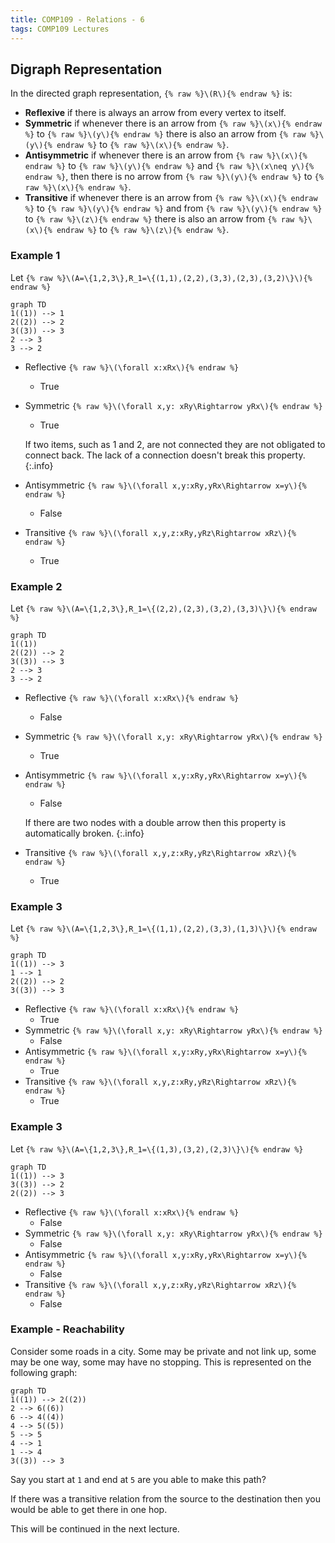 ```yaml
---
title: COMP109 - Relations - 6
tags: COMP109 Lectures
---
```

## Digraph Representation
In the directed graph representation, `{% raw %}\(R\){% endraw %}` is:

* **Reflexive** if there is always an arrow from every vertex to itself.
* **Symmetric** if whenever there is an arrow from `{% raw %}\(x\){% endraw %}` to `{% raw %}\(y\){% endraw %}` there is also an arrow from `{% raw %}\(y\){% endraw %}` to `{% raw %}\(x\){% endraw %}`.
* **Antisymmetric** if  whenever there is an arrow from `{% raw %}\(x\){% endraw %}` to `{% raw %}\(y\){% endraw %}` and `{% raw %}\(x\neq y\){% endraw %}`, then there is no arrow from `{% raw %}\(y\){% endraw %}` to `{% raw %}\(x\){% endraw %}`.
* **Transitive** if whenever there is an arrow from `{% raw %}\(x\){% endraw %}` to `{% raw %}\(y\){% endraw %}` and from `{% raw %}\(y\){% endraw %}` to `{% raw %}\(z\){% endraw %}` there is also an arrow from `{% raw %}\(x\){% endraw %}` to `{% raw %}\(z\){% endraw %}`.

### Example 1
Let `{% raw %}\(A=\{1,2,3\},R_1=\{(1,1),(2,2),(3,3),(2,3),(3,2)\}\){% endraw %}`

```mermaid
graph TD
1((1)) --> 1
2((2)) --> 2
3((3)) --> 3
2 --> 3
3 --> 2
```

* Reflective `{% raw %}\(\forall x:xRx\){% endraw %}`
	* True
* Symmetric `{% raw %}\(\forall x,y: xRy\Rightarrow yRx\){% endraw %}`
	* True
		
	If two items, such as 1 and 2, are not connected they are not obligated to connect back. The lack of a connection doesn't break this property.
	{:.info}
* Antisymmetric `{% raw %}\(\forall x,y:xRy,yRx\Rightarrow x=y\){% endraw %}`
	* False
* Transitive `{% raw %}\(\forall x,y,z:xRy,yRz\Rightarrow xRz\){% endraw %}`
	* True

### Example 2
Let `{% raw %}\(A=\{1,2,3\},R_1=\{(2,2),(2,3),(3,2),(3,3)\}\){% endraw %}`

```mermaid
graph TD
1((1))
2((2)) --> 2
3((3)) --> 3
2 --> 3
3 --> 2
```

* Reflective `{% raw %}\(\forall x:xRx\){% endraw %}`
	* False
* Symmetric `{% raw %}\(\forall x,y: xRy\Rightarrow yRx\){% endraw %}`
	* True
* Antisymmetric `{% raw %}\(\forall x,y:xRy,yRx\Rightarrow x=y\){% endraw %}`
	* False
	
	If there are two nodes with a double arrow then this property is automatically broken.
	{:.info}
* Transitive `{% raw %}\(\forall x,y,z:xRy,yRz\Rightarrow xRz\){% endraw %}`
	* True
	
### Example 3
Let `{% raw %}\(A=\{1,2,3\},R_1=\{(1,1),(2,2),(3,3),(1,3)\}\){% endraw %}`

```mermaid
graph TD
1((1)) --> 3
1 --> 1
2((2)) --> 2
3((3)) --> 3
```

* Reflective `{% raw %}\(\forall x:xRx\){% endraw %}`
	* True
* Symmetric `{% raw %}\(\forall x,y: xRy\Rightarrow yRx\){% endraw %}`
	* False
* Antisymmetric `{% raw %}\(\forall x,y:xRy,yRx\Rightarrow x=y\){% endraw %}`
	* True
* Transitive `{% raw %}\(\forall x,y,z:xRy,yRz\Rightarrow xRz\){% endraw %}`
	* True
	
### Example 3
Let `{% raw %}\(A=\{1,2,3\},R_1=\{(1,3),(3,2),(2,3)\}\){% endraw %}`

```mermaid
graph TD
1((1)) --> 3
3((3)) --> 2
2((2)) --> 3
```

* Reflective `{% raw %}\(\forall x:xRx\){% endraw %}`
	* False
* Symmetric `{% raw %}\(\forall x,y: xRy\Rightarrow yRx\){% endraw %}`
	* False
* Antisymmetric `{% raw %}\(\forall x,y:xRy,yRx\Rightarrow x=y\){% endraw %}`
	* False
* Transitive `{% raw %}\(\forall x,y,z:xRy,yRz\Rightarrow xRz\){% endraw %}`
	* False
	
### Example - Reachability
Consider some roads in a city. Some may be private and not link up, some may be one way, some may have no stopping. This is represented on the following graph:

```mermaid
graph TD
1((1)) --> 2((2))
2 --> 6((6))
6 --> 4((4))
4 --> 5((5))
5 --> 5
4 --> 1
1 --> 4
3((3)) --> 3
```

Say you start at `1` and end at `5` are you able to make this path?

If there was a transitive relation from the source to the destination then you would be able to get there in one hop.

This will be continued in the next lecture.
